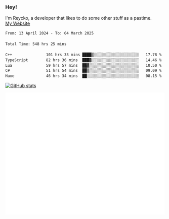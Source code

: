 ### Hey!
I'm Reycko, a developer that likes to do some other stuff as a pastime.  
[My Website](https://reycko.root.sx)

<!--START_SECTION:wakasection-->

```txt
From: 13 April 2024 - To: 04 March 2025

Total Time: 548 hrs 25 mins

C++               101 hrs 33 mins ████▒░░░░░░░░░░░░░░░░░░░░   17.78 %
TypeScript        82 hrs 36 mins  ███▓░░░░░░░░░░░░░░░░░░░░░   14.46 %
Lua               59 hrs 57 mins  ██▓░░░░░░░░░░░░░░░░░░░░░░   10.50 %
C#                51 hrs 54 mins  ██▒░░░░░░░░░░░░░░░░░░░░░░   09.09 %
Haxe              46 hrs 34 mins  ██░░░░░░░░░░░░░░░░░░░░░░░   08.15 %
```

<!--END_SECTION:wakasection-->

[![GitHub stats](https://github-readme-stats.vercel.app/api?username=Reycko&show_icons=true&theme=dark&hide_title=true&count_private=true)](https://github.com/anuraghazra/github-readme-stats)

![Metrics](/github-metrics.svg)
